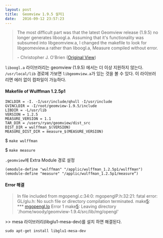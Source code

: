 ```yaml
---
layout: post
title:  Geomview 1.9.5 설치1
date:   2016-09-12 23:57:23
---
```


> The most difficult part was that the latest Geomview release (1.9.5) no longer generates liboogl.a. Assuming that it's functionality was subsumed into libgeomview.a, I changed the makefile to look for libgeomeview.a rather than liboogl.a, Measure compiled without error.
> 
> \- Christopher J. O'Brien     ([Original View](https://sourceforge.net/p/geomview/mailman/message/29503281/))

`liboogl.a` 라이브러리는 geomview (1.9.5) 에서는 더 이상 지원하지 않는다.
`/usr/local/lib` 경로에 가보면 `libgeomview.a`가 있는 것을 볼 수 있다.
이 라이브러리면 에러 없이 컴파일이 가능하다.


#### **Makefile of Wulffman 1.2.5p1**

```  
INCLDIR = -I. -I/usr/include/qhull -I/usr/include  
GVINCLDIR = -I/root/geomview-1.9.5/include  
LIBDIR = -L/usr/lib  
VERSION = 1.2.5  
MEASURE_VERSION = 1.1  
TAR_DIR = /users/ryan/geomview/dist_src  
DIST_DIR = wulffman_$(VERSION)  
MEASURE_DIST_DIR = measure_$(MEASURE_VERSION)  
```

$ `make wulffman`

$ `make measure`


`.geomview`에 Extra Module 경로 설정

```shell
(emodule-define "wulffman" "/applic/wulffman_1.2.5p1/wulffman")  
(emodule-define "measure" "/applic/wulffman_1.2.5p1/measure”)
```

    
  
#### **Error 해결**

> In file included from mgopengl.c:34:0:
> mgopenglP.h:32:21: fatal error: GL/glu.h: No such file or directory
> compilation terminated.
> make[5](): *** [mgopengl.lo]() Error 1
> make[5](): Leaving directory `/home/woody/geomview-1.9.4/src/lib/mg/opengl'  

\>> mesa 라이브러리(libglu1-mesa-dev)를 설치 하면 해결된다.

`sudo apt-get install libglu1-mesa-dev`